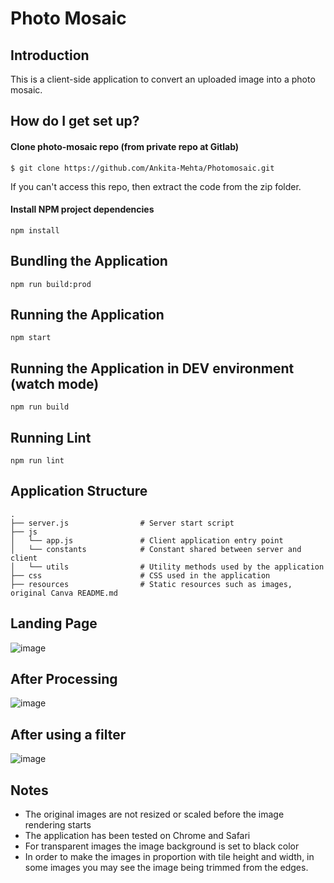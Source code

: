 # Photo Mosaic

## Introduction

This is a client-side application to convert an uploaded image into a photo mosaic.

## How do I get set up?

#### Clone photo-mosaic repo (from private repo at Gitlab)
```
$ git clone https://github.com/Ankita-Mehta/Photomosaic.git
```

If you can't access this repo, then extract the code from the zip folder.

#### Install NPM project dependencies
```
npm install
```

## Bundling the Application
```
npm run build:prod
```

## Running the Application
```
npm start
```

## Running the Application in DEV environment (watch mode)
```
npm run build
```

## Running Lint
```
npm run lint
```

## Application Structure

```
.
├── server.js                # Server start script
├── js
│   └── app.js               # Client application entry point
│   └── constants            # Constant shared between server and client
│   └── utils                # Utility methods used by the application
├── css                      # CSS used in the application
├── resources                # Static resources such as images, original Canva README.md
```

## Landing Page
![image](http://i.imgur.com/QZc4QHS.png)

## After Processing
![image](http://i.imgur.com/acFm9Km.png)

## After using a filter
![image](http://i.imgur.com/KjPqqIj.png)

## Notes
* The original images are not resized or scaled before the image rendering starts
* The application has been tested on Chrome and Safari
* For transparent images the image background is set to black color
* In order to make the images in proportion with tile height and width, in some images you may see the image being trimmed from the edges.